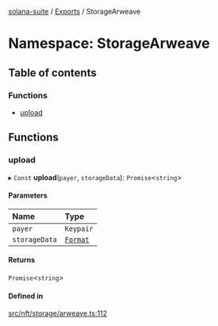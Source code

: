 [solana-suite](../README.md) / [Exports](../modules.md) / StorageArweave

# Namespace: StorageArweave

## Table of contents

### Functions

- [upload](StorageArweave.md#upload)

## Functions

### upload

▸ `Const` **upload**(`payer`, `storageData`): `Promise`<`string`\>

#### Parameters

| Name | Type |
| :------ | :------ |
| `payer` | `Keypair` |
| `storageData` | [`Format`](../interfaces/Storage.Format.md) |

#### Returns

`Promise`<`string`\>

#### Defined in

[src/nft/storage/arweave.ts:112](https://github.com/fukaoi/solana-suite/blob/20fd35c/src/nft/storage/arweave.ts#L112)
